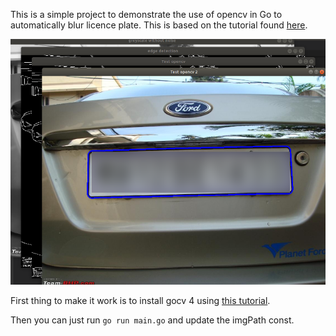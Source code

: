 This is a simple project to demonstrate the use of opencv in Go to automatically blur licence plate. This is based on the tutorial found [here](https://www.section.io/engineering-education/license-plate-detection-and-recognition-using-opencv-and-pytesseract/).

![screenshot](assets/screenshot.png)

First thing to make it work is to install gocv 4 using [this tutorial](https://gocv.io/getting-started/linux/).

Then you can just run `go run main.go` and update the imgPath const.
